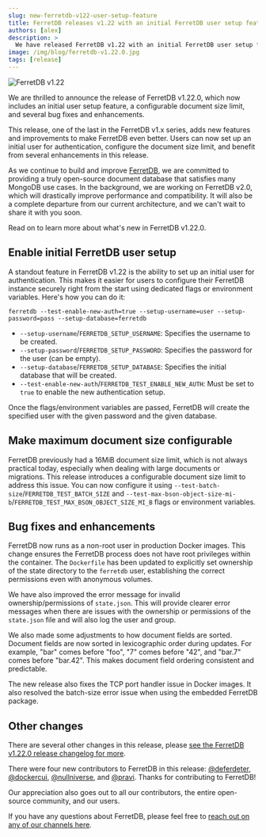 ```yaml
---
slug: new-ferretdb-v122-user-setup-feature
title: FerretDB releases v1.22 with an initial FerretDB user setup feature
authors: [alex]
description: >
  We have released FerretDB v1.22 with an initial FerretDB user setup feature, configurable document size limit, and several bug fixes and enhancements.
image: /img/blog/ferretdb-v1.22.0.jpg
tags: [release]
---
```


![FerretDB v1.22](/img/blog/ferretdb-v1.22.0.jpg)

We are thrilled to announce the release of FerretDB v1.22.0, which now includes an initial user setup feature, a configurable document size limit, and several bug fixes and enhancements.

<!--truncate-->

This release, one of the last in the FerretDB v1.x series, adds new features and improvements to make FerretDB even better.
Users can now set up an initial user for authentication, configure the document size limit, and benefit from several enhancements in this release.

As we continue to build and improve [FerretDB](https://www.ferretdb.com/), we are committed to providing a truly open-source document database that satisfies many MongoDB use cases.
In the background, we are working on FerretDB v2.0, which will drastically improve performance and compatibility.
It will also be a complete departure from our current architecture, and we can't wait to share it with you soon.

Read on to learn more about what's new in FerretDB v1.22.0.

## Enable initial FerretDB user setup

A standout feature in FerretDB v1.22 is the ability to set up an initial user for authentication.
This makes it easier for users to configure their FerretDB instance securely right from the start using dedicated flags or environment variables.
Here's how you can do it:

```shell
ferretdb --test-enable-new-auth=true --setup-username=user --setup-password=pass --setup-database=ferretdb
```

- `--setup-username`/`FERRETDB_SETUP_USERNAME`: Specifies the username to be created.
- `--setup-password`/`FERRETDB_SETUP_PASSWORD`: Specifies the password for the user (can be empty).
- `--setup-database`/`FERRETDB_SETUP_DATABASE`: Specifies the initial database that will be created.
- `--test-enable-new-auth`/`FERRETDB_TEST_ENABLE_NEW_AUTH`: Must be set to `true` to enable the new authentication setup.

Once the flags/environment variables are passed, FerretDB will create the specified user with the given password and the given database.

## Make maximum document size configurable

FerretDB previously had a 16MiB document size limit, which is not always practical today, especially when dealing with large documents or migrations.
This release introduces a configurable document size limit to address this issue.
You can now configure it using `--test-batch-size`/`FERRETDB_TEST_BATCH_SIZE` and `--test-max-bson-object-size-mi-b`/`FERRETDB_TEST_MAX_BSON_OBJECT_SIZE_MI_B` flags or environment variables.

## Bug fixes and enhancements

FerretDB now runs as a non-root user in production Docker images.
This change ensures the FerretDB process does not have root privileges within the container.
The `Dockerfile` has been updated to explicitly set ownership of the state directory to the `ferretdb` user, establishing the correct permissions even with anonymous volumes.

We have also improved the error message for invalid ownership/permissions of `state.json`.
This will provide clearer error messages when there are issues with the ownership or permissions of the `state.json` file and will also log the user and group.

We also made some adjustments to how document fields are sorted.
Document fields are now sorted in lexicographic order during updates.
For example, "bar" comes before "foo", "7" comes before "42", and "bar.7" comes before "bar.42".
This makes document field ordering consistent and predictable.

The new release also fixes the TCP port handler issue in Docker images.
It also resolved the batch-size error issue when using the embedded FerretDB package.

## Other changes

There are several other changes in this release, please [see the FerretDB v1.22.0 release changelog for more](https://github.com/FerretDB/FerretDB/releases/tag/v1.22.0).

There were four new contributors to FerretDB in this release: [@deferdeter](https://github.com/deferdeter), [@dockercui](https://github.com/dockercui), [@nullniverse](https://github.com/nullniverse), and [@pravi](https://github.com/pravi).
Thanks for contributing to FerretDB!

Our appreciation also goes out to all our contributors, the entire open-source community, and our users.

If you have any questions about FerretDB, please feel free to [reach out on any of our channels here](https://docs.ferretdb.io/#community).
